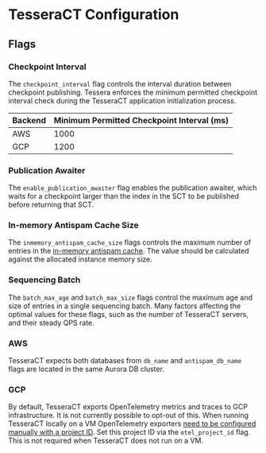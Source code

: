 # TesseraCT Configuration

## Flags

### Checkpoint Interval

The `checkpoint_interval` flag controls the interval duration between checkpoint
publishing. Tessera enforces the minimum permitted checkpoint interval check
during the TesseraCT application initialization process.

| Backend | Minimum Permitted Checkpoint Interval (ms) |
| ------- | ------------------------------------------ |
| AWS     | 1000                                       |
| GCP     | 1200                                       |

### Publication Awaiter

The `enable_publication_awaiter` flag enables the publication awaiter, which
waits for a checkpoint larger than the index in the SCT to be published before
returning that SCT.

### In-memory Antispam Cache Size

The `inmemory_antispam_cache_size` flags controls the maximum number of entries
in the [in-memory antispam cache](https://github.com/transparency-dev/tessera?tab=readme-ov-file#antispam).
The value should be calculated against the allocated instance memory size.

### Sequencing Batch

The `batch_max_age` and `batch_max_size` flags control the maximum age and size
of entries in a single sequencing batch. Many factors affecting the optimal
values for these flags, such as the number of TesseraCT servers, and their
steady QPS rate.

### AWS

TesseraCT expects both databases from `db_name` and `antispam_db_name` flags are
located in the same Aurora DB cluster.

### GCP

By default, TesseraCT exports OpenTelemetry metrics and traces to GCP
infrastructure. It is not currently possible to opt-out of this. When running
TesseraCT locally on a VM OpenTelemetry exporters
[need to be configured manually with a project ID](https://github.com/GoogleCloudPlatform/opentelemetry-operations-go/blob/main/exporter/metric/README.md#authentication).
Set this project ID via the `otel_project_id` flag. This is not required when
TesseraCT does not run on a VM.
